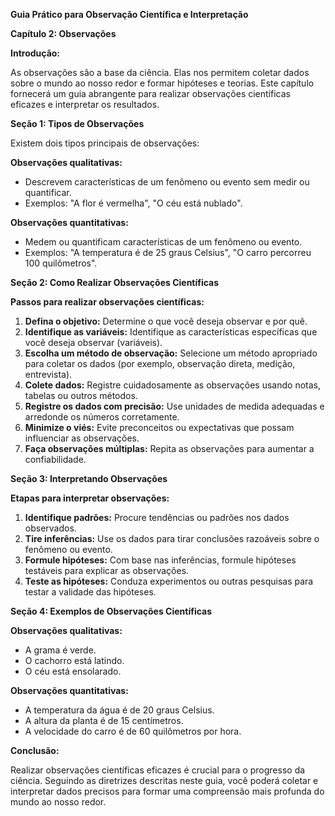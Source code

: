**Guia Prático para Observação Científica e Interpretação**

**Capítulo 2: Observações**

**Introdução:**

As observações são a base da ciência. Elas nos permitem coletar dados sobre o mundo ao nosso redor e formar hipóteses e teorias. Este capítulo fornecerá um guia abrangente para realizar observações científicas eficazes e interpretar os resultados.

**Seção 1: Tipos de Observações**

Existem dois tipos principais de observações:

**Observações qualitativas:**
* Descrevem características de um fenômeno ou evento sem medir ou quantificar.
* Exemplos: "A flor é vermelha", "O céu está nublado".

**Observações quantitativas:**
* Medem ou quantificam características de um fenômeno ou evento.
* Exemplos: "A temperatura é de 25 graus Celsius", "O carro percorreu 100 quilômetros".

**Seção 2: Como Realizar Observações Científicas**

**Passos para realizar observações científicas:**

1. **Defina o objetivo:** Determine o que você deseja observar e por quê.
2. **Identifique as variáveis:** Identifique as características específicas que você deseja observar (variáveis).
3. **Escolha um método de observação:** Selecione um método apropriado para coletar os dados (por exemplo, observação direta, medição, entrevista).
4. **Colete dados:** Registre cuidadosamente as observações usando notas, tabelas ou outros métodos.
5. **Registre os dados com precisão:** Use unidades de medida adequadas e arredonde os números corretamente.
6. **Minimize o viés:** Evite preconceitos ou expectativas que possam influenciar as observações.
7. **Faça observações múltiplas:** Repita as observações para aumentar a confiabilidade.

**Seção 3: Interpretando Observações**

**Etapas para interpretar observações:**

1. **Identifique padrões:** Procure tendências ou padrões nos dados observados.
2. **Tire inferências:** Use os dados para tirar conclusões razoáveis sobre o fenômeno ou evento.
3. **Formule hipóteses:** Com base nas inferências, formule hipóteses testáveis para explicar as observações.
4. **Teste as hipóteses:** Conduza experimentos ou outras pesquisas para testar a validade das hipóteses.

**Seção 4: Exemplos de Observações Científicas**

**Observações qualitativas:**
* A grama é verde.
* O cachorro está latindo.
* O céu está ensolarado.

**Observações quantitativas:**
* A temperatura da água é de 20 graus Celsius.
* A altura da planta é de 15 centímetros.
* A velocidade do carro é de 60 quilômetros por hora.

**Conclusão:**

Realizar observações científicas eficazes é crucial para o progresso da ciência. Seguindo as diretrizes descritas neste guia, você poderá coletar e interpretar dados precisos para formar uma compreensão mais profunda do mundo ao nosso redor.